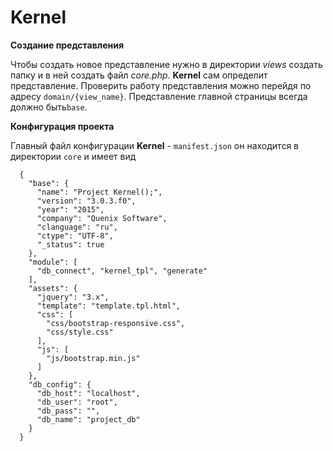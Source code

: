 # Kernel

**Создание представления**

Чтобы создать новое представление нужно в директории _views_
создать папку и в ней создать файл _core.php_.
**Kernel** сам определит представление. Проверить работу представления можно перейдя
 по адресу `domain/{view_name}`. Представление главной страницы всегда должно быть`base`.<br>
 
 **Конфигурация проекта**
 
 Главный файл конфигурации **Kernel** - `manifest.json` он находится в директории `core`
  и имеет вид
  
      {
        "base": {
          "name": "Project Kernel();",
          "version": "3.0.3.f0",
          "year": "2015",
          "company": "Quenix Software",
          "clanguage": "ru",
          "ctype": "UTF-8",
          "_status": true
        },
        "module": [
          "db_connect", "kernel_tpl", "generate"
        ],
        "assets": {
          "jquery": "3.x",
          "template": "template.tpl.html",
          "css": [
            "css/bootstrap-responsive.css",
            "css/style.css"
          ],
          "js": [
            "js/bootstrap.min.js"
          ]
        },
        "db_config": {
          "db_host": "localhost",
          "db_user": "root",
          "db_pass": "",
          "db_name": "project_db"
        }
      }
 
